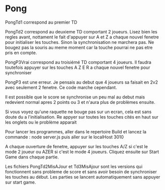 # Pong
PongTd1 correspond au premier TD

PongTd2 correspond au deuxieme TD comportant 2 joueurs. Lisez bien les regles avant, nottament le fait d'appuyer sur A et Z a chaque nouvel fenetre pour initialiser les touches. Sinon la synchronisation ne marchera pas. Ne bougez pas la souris au meme moment car la touche pourrai ne pas etre pris en compte.

PongP3Vrai correspond au troisiémé TD comportant 4 joueurs. Il faudra toutefois appuyer sur les touches A Z E R a chaque nouvel fenetre pour synchroniser

PongP3 est une erreur. Je pensais au debut que 4 joueurs sa faisait en 2v2 avec seulement 2 fenetre. Ce code marche cependant.

Il est possible que le score se synchronise un peu mal au debut mais redevient normal apres 2 points ou 3 et n'aura plus de problèmes ensuite.

Si vous voyez qu'une raquette ne bouge pas sur un ecran, cela est sans doute du a l'initialisation. Re appyer sur toutes les touches cités en haut sur les onglets ou le problème apparait

Pour lancer les programmes, aller dans le repertoire Build et lancez la commande : node server.js puis aller sur le localHost 3010

A chaque ouverture de fenetre, appuyer sur les touches A/Z si c'est le mode 2 joueur ou AZER si c'est le mode 4 joueurs. Cliquez ensuite sur Start Game dans chaque partie.

Les fichiers PongTd2MisAJour et Td3MisAjour sont les versions qui fonctionnent sans probleme de score et sans avoir besoin de synchroniser les touches au début. Les parties se lancent automatiquement sans appuyer sur start game. 
